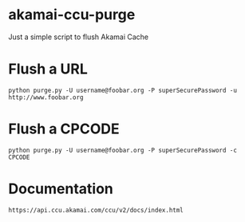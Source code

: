 akamai-ccu-purge
================

Just a simple script to flush Akamai Cache


# Flush a URL
	python purge.py -U username@foobar.org -P superSecurePassword -u http://www.foobar.org

# Flush a CPCODE

	python purge.py -U username@foobar.org -P superSecurePassword -c CPCODE


# Documentation	

	https://api.ccu.akamai.com/ccu/v2/docs/index.html
